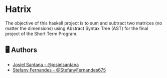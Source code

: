 # Hatrix

The objective of this haskell project is to sum and subtract two matrices (no matter the dimensions) using Abstract Syntax Tree (AST) for the final project of the Short Term Program.

## 🖥️ Authors
- [Josiel Santana - @josielsantana](https://github.com/josielsantana)
- [Stefany Fernandes - @StefanyFernandes675](https://github.com/StefanyFernandes675)

